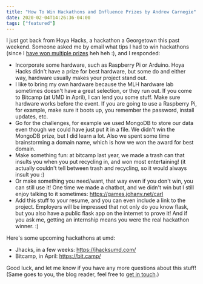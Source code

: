 ```yaml
---
title: "How To Win Hackathons and Influence Prizes by Andrew Carnegie"
date: 2020-02-04T14:26:36-04:00
tags: ["featured"]
---
```


I just got back from Hoya Hacks, a hackathon a Georgetown this past weekend. Someone asked me by email what tips I had to win hackathons (since I [have won multiple prizes](https://devpost.com/johanvandegriff) heh heh :), and I responded:

 * Incorporate some hardware, such as Raspberry Pi or Arduino. Hoya Hacks didn't have a prize for best hardware, but some do and either way, hardware usually makes your project stand out.
 * I like to bring my own hardware because the MLH hardware lab sometimes doesn't have a great selection, or they run out. If you come to Bitcamp (at UMD in April), I can lend you some stuff.
Make sure hardware works before the event. If you are going to use a Raspberry Pi, for example, make sure it boots up, you remember the password, install updates, etc.
 * Go for the challenges, for example we used MongoDB to store our data even though we could have just put it in a file. We didn't win the MongoDB prize, but I did learn a lot. Also we spent some time brainstorming a domain name, which is how we won the award for best domain.
 * Make something fun: at bitcamp last year, we made a trash can that insults you when you put recycling in, and won most entertaining! (it actually couldn't tell between trash and recycling, so it would always insult you :)
 * Or make something you need/want, that way even if you don't win, you can still use it! One time we made a chatbot, and we didn't win but I still enjoy talking to it sometimes: https://games.johanv.net/carl
 * Add this stuff to your resume, and you can even include a link to the project. Employers will be impressed that not only do you know flask, but you also have a public flask app on the internet to prove it! And if you ask me, getting an internship means you were the real hackathon winner. :)

Here's some upcoming hackathons at umd:
 * Jhacks, in a few weeks: https://jhacksumd.com/
 * Bitcamp, in April: https://bit.camp/

Good luck, and let me know if you have any more questions about this stuff! (Same goes to you, the blog reader, feel free to [get in touch](/contact/).)